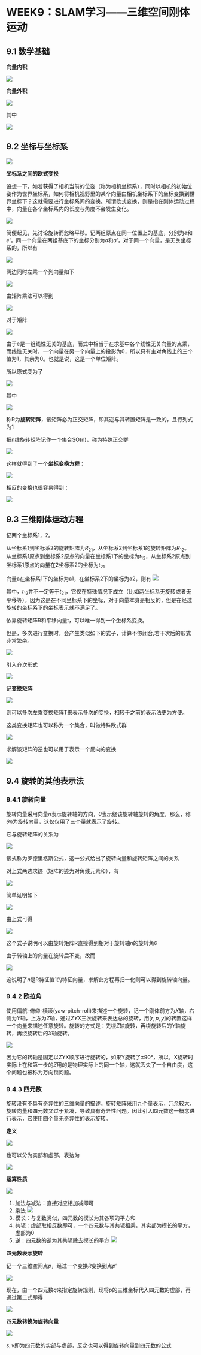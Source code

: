 # WEEK9：SLAM学习——三维空间刚体运动

## 9.1 数学基础

**向量内积**

![](image/2022-08-19-17-03-32.png)

**向量外积**

![](image/2022-08-19-17-04-10.png)

其中

![](image/2022-08-19-17-04-36.png)

## 9.2 坐标与坐标系 

![](image/2022-08-19-17-05-11.png)

**坐标系之间的欧式变换**

设想一下，如若获得了相机当前的位姿（称为相机坐标系），同时以相机的初始位姿作为世界坐标系，如何将相机视野里的某个向量由相机坐标系下的坐标变换到世界坐标下？这就需要进行坐标系间的变换。所谓欧式变换，则是指在刚体运动过程中，向量在各个坐标系内的长度与角度不会发生变化。

![](image/2022-08-19-19-05-25.png)

简便起见，先讨论旋转而忽略平移。记两组原点在同一位置上的基底，分别为$e$和$e‘$，同一个向量在两组基底下的坐标分别为$a$和$a’$，对于同一个向量，是无关坐标系的，所以有

![](image/2022-08-19-19-06-12.png)

两边同时左乘一个列向量如下

![](image/2022-08-19-19-06-53.png)

由矩阵乘法可以得到

![](image/2022-08-19-19-07-00.png)

对于矩阵

![](image/2022-08-19-19-07-16.png)

由于e是一组线性无关的基底，而式中相当于在求基中各个线性无关向量的点乘，而线性无关时，一个向量在另一个向量上的投影为0，所以只有主对角线上的三个值为1，其余为0。也就是说，这是一个单位矩阵。

所以原式变为了

![](image/2022-08-19-19-07-25.png)

其中

![](image/2022-08-19-19-07-33.png)

称R为**旋转矩阵**，该矩阵必为正交矩阵，即其逆与其转置矩阵是一致的，且行列式为1

把n维旋转矩阵记作一个集合SO(n)，称为特殊正交群

![](image/2022-08-19-19-08-15.png)


这样就得到了一个**坐标变换方程：**

![](image/2022-08-19-19-08-39.png)

相反的变换也很容易得到：

![](image/2022-08-19-19-08-48.png)

## 9.3 三维刚体运动方程

记两个坐标系1，2。

从坐标系1到坐标系2的旋转矩阵为$R_{21}$，从坐标系2到坐标系1的旋转矩阵为$R_{12}$。
从坐标系1原点到坐标系2原点的向量在坐标系1下的坐标为$t_{12}$，从坐标系2原点到坐标系1原点的向量在2坐标系2的坐标为$t_{21}$

向量a在坐标系1下的坐标为a1，在坐标系2下的坐标为a2，则有
![](image/2022-08-22-10-29-12.png)

其中，$t_{12}$并不一定等于$t_{21}$，它仅在特殊情况下成立（比如两坐标系无旋转或者无平移等），因为这是在不同坐标系下的坐标，对于向量本身是相反的，但是在经过旋转的坐标系下的坐标表示就不满足了。

依靠旋转矩阵R和平移向量t，可以唯一得到一个坐标系变换。

但是，多次进行变换时，会产生类似如下的式子，计算不够闭合,若干次后的形式非常繁杂。

![](image/2022-08-22-10-33-12.png)

引入齐次形式

![](image/2022-08-22-10-33-49.png)

记**变换矩阵**

![](image/2022-08-22-10-34-31.png)

则可以多次左乘变换矩阵T来表示多次的变换，相较于之前的表示法更为方便。

这类变换矩阵也可以称为一个集合，叫做特殊欧式群

![](image/2022-08-22-10-34-51.png)

求解该矩阵的逆也可以用于表示一个反向的变换

![](image/2022-08-22-10-35-09.png)


## 9.4 旋转的其他表示法

### 9.4.1 旋转向量

旋转向量采用向量$n$表示旋转轴的方向，$θ$表示绕该旋转轴旋转的角度，那么，称$θn$为旋转向量，这仅仅用了三个量就表示了旋转。


它与旋转矩阵的关系为

![](image/2022-08-27-10-33-14.png)

该式称为罗德里格斯公式，这一公式给出了旋转向量和旋转矩阵之间的关系

对上式两边求迹（矩阵的迹为对角线元素和），有

![](image/2022-08-27-10-34-54.png)

简单证明如下 

![](image/2022-08-27-10-35-11.png)

由上式可得

![](image/2022-08-27-10-35-46.png)

这个式子说明可以由旋转矩阵R直接得到相对于旋转轴$n$的旋转角$θ$

由于转轴上的向量在旋转后不变，故而

![](image/2022-08-27-10-36-04.png)

这说明了$n$是R特征值1的特征向量，求解此方程再归一化则可以得到旋转轴向量。

### 9.4.2 欧拉角

使用偏航-俯仰-横滚(yaw-pitch-roll)来描述一个旋转，记一个刚体前方为$X$轴，右侧为$Y$轴，上方为$Z$轴，通过$ZYX$三次旋转来表达总的旋转，用$[r,p,y]$的转置这样一个向量来描述任意旋转。旋转的方式是：先绕$Z$轴旋转，再绕旋转后的$Y$轴旋转，再绕旋转后的$X$轴旋转。

![](image/2022-08-27-10-38-51.png)

因为它的转轴是固定以ZYX顺序进行旋转的，如果Y旋转了$±90°$，所以，X旋转时实际上在和第一步的$Z$用的是物理实际上的同一个轴，这就丢失了一个自由度，这个问题也被称为万向锁问题。 

### 9.4.3 四元数

旋转没有不具有奇异性的三维向量的描述。旋转矩阵采用九个量表示，冗余较大，旋转向量和四元数又过于紧凑，导致具有奇异性问题。因此引入四元数这一概念进行表示，它使用四个量无奇异性的表示旋转。

**定义**

![](image/2022-08-27-10-40-55.png)

也可以分为实部和虚部，表达为

![](image/2022-08-27-10-41-18.png)

**运算性质**

![](image/2022-08-27-10-41-37.png)

1. 加法与减法：直接对应相加减即可
2. 乘法
   ![](image/2022-08-27-10-42-46.png)
3. 模长：与复数类似，四元数的模长为其各项的平方和
4. 共轭：虚部取相反数即可，一个四元数与其共轭相乘，其实部为模长的平方，虚部为0
5. 逆：四元数的逆为其共轭除去模长的平方
   ![](image/2022-08-27-10-45-04.png)


**四元数表示旋转**

记一个三维空间点$p$，经过一个变换$R$变换到点$p'$

![](image/2022-08-27-10-52-24.png)

现在，由一个四元数$q$来指定旋转规则，现将p的三维坐标代入四元数的虚部，再通过第二式即得

![](image/2022-08-27-10-52-41.png)



**四元数转换为旋转向量**

![](image/2022-08-27-10-54-47.png)

$s,v$即为四元数的实部与虚部，反之也可以得到旋转向量到四元数的公式